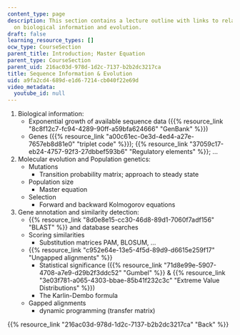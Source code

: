 ```yaml
---
content_type: page
description: This section contains a lecture outline with links to related materials
  on biological information and evolution.
draft: false
learning_resource_types: []
ocw_type: CourseSection
parent_title: Introduction; Master Equation
parent_type: CourseSection
parent_uid: 216ac03d-978d-1d2c-7137-b2b2dc3217ca
title: Sequence Information & Evolution
uid: a9fa2cd4-689d-e1d6-7214-cb040f22e69d
video_metadata:
  youtube_id: null
---
```

1. Biological information:
    - Exponential growth of available sequence data ({{% resource_link "8c8f12c7-fc94-4289-90ff-a59bfa624666" "GenBank" %}})
    - Genes ({{% resource_link "a00c61ec-0e3d-4ed4-a27e-7657eb8d81e0" "triplet code" %}}); {{% resource_link "37059c17-eb24-4757-92f3-27dbbef593b6" "Regulatory elements" %}}; …
2. Molecular evolution and Population genetics:
    - Mutations
        - Transition probability matrix; approach to steady state
    - Population size
        - Master equation
    - Selection
        - Forward and backward Kolmogorov equations
3. Gene annotation and similarity detection:
    - {{% resource_link "8d0e8e15-cc30-46d8-89d1-7060f7adf156" "BLAST" %}} and database searches
    - Scoring similarities
        - Substitution matrices PAM, BLOSUM, …
    - {{% resource_link "c952e64e-13e5-4f5d-89d9-d6615e259f17" "Ungapped alignments" %}}
        - Statistical significance ({{% resource_link "71d8e99e-5907-4708-a7e9-d29b2f3ddc52" "Gumbel" %}} & {{% resource_link "3e03f781-a065-4303-bbae-85b41f232c3c" "Extreme Value Distributions" %}})
        - The Karlin-Dembo formula
    - Gapped alignments
        - dynamic programming (transfer matrix)

{{% resource_link "216ac03d-978d-1d2c-7137-b2b2dc3217ca" "Back" %}}